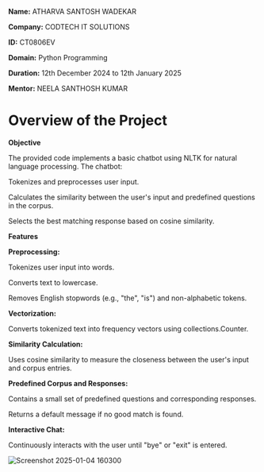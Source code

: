 **Name:** ATHARVA SANTOSH WADEKAR

**Company:** CODTECH IT SOLUTIONS

**ID:** CT0806EV

**Domain:** Python Programming

**Duration:** 12th December 2024 to 12th January 2025

**Mentor:** NEELA SANTHOSH KUMAR

# Overview of the Project

**Objective**

The provided code implements a basic chatbot using NLTK for natural language processing. The chatbot:

Tokenizes and preprocesses user input.

Calculates the similarity between the user's input and predefined questions in the corpus.

Selects the best matching response based on cosine similarity.

**Features**

**Preprocessing:**

Tokenizes user input into words.

Converts text to lowercase.

Removes English stopwords (e.g., "the", "is") and non-alphabetic tokens.

**Vectorization:**

Converts tokenized text into frequency vectors using collections.Counter.

**Similarity Calculation:**

Uses cosine similarity to measure the closeness between the user's input and corpus entries.

**Predefined Corpus and Responses:**

Contains a small set of predefined questions and corresponding responses.

Returns a default message if no good match is found.

**Interactive Chat:**

Continuously interacts with the user until "bye" or "exit" is entered.

![Screenshot 2025-01-04 160300](https://github.com/user-attachments/assets/b1047142-b627-46d2-9fdf-779df08510e2)


